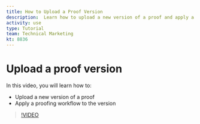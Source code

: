 ```yaml
---
title: How to Upload a Proof Version
description:  Learn how to upload a new version of a proof and apply a proofing workflow to the version in [!DNL Adobe Workfront].
activity: use
type: Tutorial
team: Technical Marketing
kt: 8836
---
```

# Upload a proof version

In this video, you will learn how to:

* Upload a new version of a proof
* Apply a proofing workflow to the version

>[!VIDEO](https://video.tv.adobe.com/v/336096/?quality=12)
